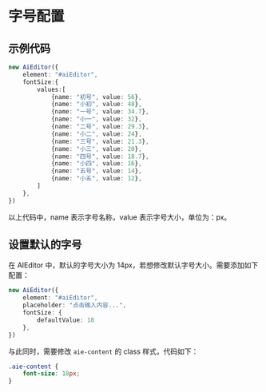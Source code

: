 # 字号配置


## 示例代码

```typescript
new AiEditor({
    element: "#aiEditor",
    fontSize:{
        values:[
            {name: "初号", value: 56},
            {name: "小初", value: 48},
            {name: "一号", value: 34.7},
            {name: "小一", value: 32},
            {name: "二号", value: 29.3},
            {name: "小二", value: 24},
            {name: "三号", value: 21.3},
            {name: "小三", value: 20},
            {name: "四号", value: 18.7},
            {name: "小四", value: 16},
            {name: "五号", value: 14},
            {name: "小五", value: 12},
        ]
    },
})
```
以上代码中，name 表示字号名称，value 表示字号大小，单位为：px。

## 设置默认的字号

在 AIEditor 中，默认的字号大小为 14px，若想修改默认字号大小。需要添加如下配置：

```ts 5
new AiEditor({
    element: "#aiEditor",
    placeholder: "点击输入内容...",
    fontSize: {
        defaultValue: 18
    },
})
```

与此同时，需要修改 `aie-content` 的 class 样式，代码如下：

```css
.aie-content {
    font-size: 18px;
}
```


